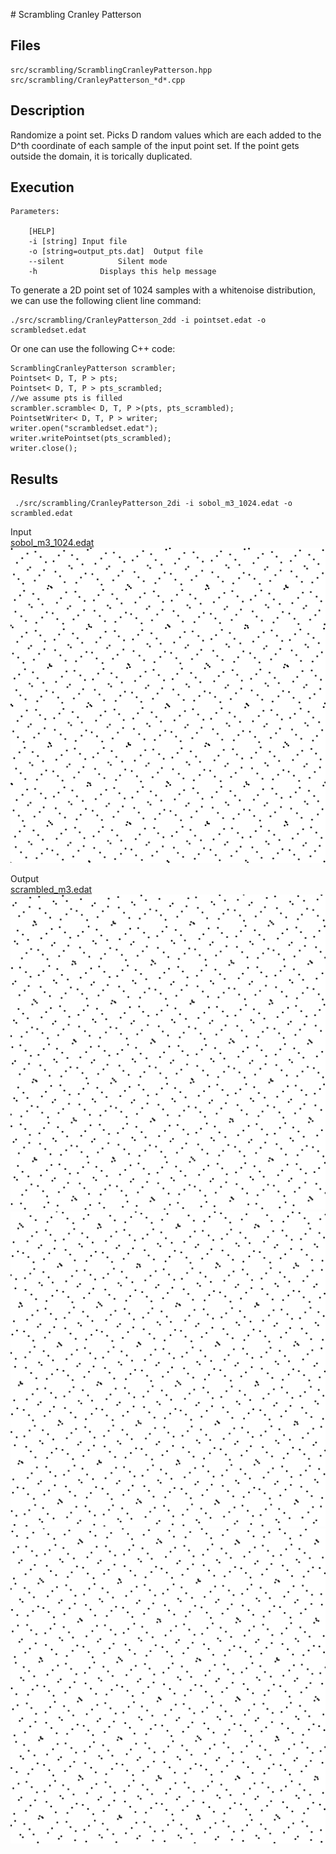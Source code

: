 # Scrambling Cranley Patterson

## Files

    src/scrambling/ScramblingCranleyPatterson.hpp  
    src/scrambling/CranleyPatterson_*d*.cpp

## Description

Randomize a point set. Picks D random values which are each added to the D^th coordinate of each sample of the input point set. If the point gets outside the domain, it is torically duplicated.

## Execution

```
Parameters:  

	[HELP]
	-i [string]	Input file
	-o [string=output_pts.dat]	Output file
	--silent 			Silent mode
	-h 				Displays this help message
```


To generate a 2D point set of 1024 samples with a whitenoise distribution, we can use the following client line command:

    ./src/scrambling/CranleyPatterson_2dd -i pointset.edat -o scrambledset.edat

Or one can use the following C++ code:

    ScramblingCranleyPatterson scrambler;
    Pointset< D, T, P > pts;
    Pointset< D, T, P > pts_scrambled;
    //we assume pts is filled
    scrambler.scramble< D, T, P >(pts, pts_scrambled);
    PointsetWriter< D, T, P > writer;
    writer.open("scrambledset.edat");
    writer.writePointset(pts_scrambled);
    writer.close();


## Results

     ./src/scrambling/CranleyPatterson_2di -i sobol_m3_1024.edat -o scrambled.edat

Input  
[sobol_m3_1024.edat](data/cranleypatterson/sobol_1024.edat)  
[![](data/cranleypatterson/sobol_1024.png)](data/cranleypatterson/sobol_1024.png)

Output  
[scrambled_m3.edat](data/cranleypatterson/scrambled_m3.edat)  
[![](data/cranleypatterson/scrambled1.png)](data/cranleypatterson/scrambled1.png) [![](data/cranleypatterson/scrambled2.png)](data/cranleypatterson/scrambled2.png) [![](data/cranleypatterson/scrambled3.png)](data/cranleypatterson/scrambled3.png)
